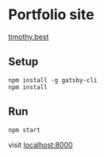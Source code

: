 # Portfolio site

[timothy.best](https://timothy.best)

## Setup

```
npm install -g gatsby-cli
npm install
```

## Run

```
npm start
```
visit [localhost:8000](http://localhost:8000/)